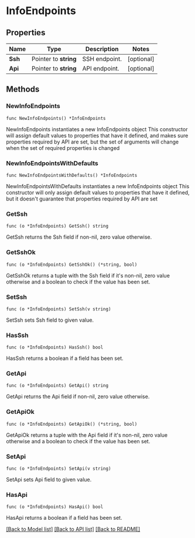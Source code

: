 # InfoEndpoints

## Properties

Name | Type | Description | Notes
------------ | ------------- | ------------- | -------------
**Ssh** | Pointer to **string** | SSH endpoint. | [optional] 
**Api** | Pointer to **string** | API endpoint. | [optional] 

## Methods

### NewInfoEndpoints

`func NewInfoEndpoints() *InfoEndpoints`

NewInfoEndpoints instantiates a new InfoEndpoints object
This constructor will assign default values to properties that have it defined,
and makes sure properties required by API are set, but the set of arguments
will change when the set of required properties is changed

### NewInfoEndpointsWithDefaults

`func NewInfoEndpointsWithDefaults() *InfoEndpoints`

NewInfoEndpointsWithDefaults instantiates a new InfoEndpoints object
This constructor will only assign default values to properties that have it defined,
but it doesn't guarantee that properties required by API are set

### GetSsh

`func (o *InfoEndpoints) GetSsh() string`

GetSsh returns the Ssh field if non-nil, zero value otherwise.

### GetSshOk

`func (o *InfoEndpoints) GetSshOk() (*string, bool)`

GetSshOk returns a tuple with the Ssh field if it's non-nil, zero value otherwise
and a boolean to check if the value has been set.

### SetSsh

`func (o *InfoEndpoints) SetSsh(v string)`

SetSsh sets Ssh field to given value.

### HasSsh

`func (o *InfoEndpoints) HasSsh() bool`

HasSsh returns a boolean if a field has been set.

### GetApi

`func (o *InfoEndpoints) GetApi() string`

GetApi returns the Api field if non-nil, zero value otherwise.

### GetApiOk

`func (o *InfoEndpoints) GetApiOk() (*string, bool)`

GetApiOk returns a tuple with the Api field if it's non-nil, zero value otherwise
and a boolean to check if the value has been set.

### SetApi

`func (o *InfoEndpoints) SetApi(v string)`

SetApi sets Api field to given value.

### HasApi

`func (o *InfoEndpoints) HasApi() bool`

HasApi returns a boolean if a field has been set.


[[Back to Model list]](../README.md#documentation-for-models) [[Back to API list]](../README.md#documentation-for-api-endpoints) [[Back to README]](../README.md)


